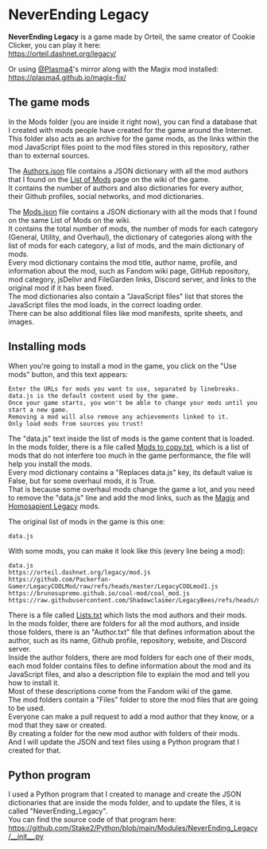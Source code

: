 # NeverEnding Legacy

**NeverEnding Legacy** is a game made by Orteil, the same creator of Cookie Clicker, you can play it here:<br>
https://orteil.dashnet.org/legacy/

Or using [@Plasma4](https://github.com/plasma4)'s mirror along with the Magix mod installed:<br>
https://plasma4.github.io/magix-fix/

## The game mods
In the Mods folder (you are inside it right now), you can find a database that I created with mods people have created for the game around the Internet.<br>
This folder also acts as an archive for the game mods, as the links within the mod JavaScript files point to the mod files stored in this repository, rather than to external sources.

The [Authors.json](https://github.com/Stake2/NeverEnding_Legacy/blob/main/Mods/Authors.json) file contains a JSON dictionary with all the mod authors that I found on the [List of Mods](https://legacygame.fandom.com/wiki/List_of_Mods) page on the wiki of the game.<br>
It contains the number of authors and also dictionaries for every author, their Github profiles, social networks, and mod dictionaries.<br>

The [Mods.json](https://github.com/Stake2/NeverEnding_Legacy/blob/main/Mods/Mods.json) file contains a JSON dictionary with all the mods that I found on the same List of Mods on the wiki.<br>
It contains the total number of mods, the number of mods for each category (General, Utility, and Overhaul), the dictionary of categories along with the list of mods for each category, a list of mods, and the main dictionary of mods.<br>
Every mod dictionary contains the mod title, author name, profile, and information about the mod, such as Fandom wiki page, GitHub repository, mod category, jsDelivr and FileGarden links, Discord server, and links to the original mod if it has been fixed.<br>
The mod dictionaries also contain a "JavaScript files" list that stores the JavaScript files the mod loads, in the correct loading order.<br>
There can be also additional files like mod manifests, sprite sheets, and images.<br>

## Installing mods
When you're going to install a mod in the game, you click on the "Use mods" button, and this text appears:
```
Enter the URLs for mods you want to use, separated by linebreaks.
data.js is the default content used by the game.
Once your game starts, you won't be able to change your mods until you start a new game.
Removing a mod will also remove any achievements linked to it.
Only load mods from sources you trust!
```
The "data.js" text inside the list of mods is the game content that is loaded.<br>
In the mods folder, there is a file called [Mods to copy.txt](https://github.com/Stake2/NeverEnding_Legacy/blob/main/Mods/Mods%20to%20copy.txt), which is a list of mods that do not interfere too much in the game performance, the file will help you install the mods.<br>
Every mod dictionary contains a "Replaces data.js" key, its default value is False, but for some overhaul mods, it is True.<br>
That is because some overhaul mods change the game a lot, and you need to remove the "data.js" line and add the mod links, such as the [Magix](https://github.com/Stake2/NeverEnding_Legacy/tree/main/Mods/PelletsstarPL/Magix/) and [Homosapient Legacy](https://github.com/Stake2/NeverEnding_Legacy/tree/main/Mods/Chenxing61/Homosapient%20Legacy/) mods.

The original list of mods in the game is this one:
```
data.js
```

With some mods, you can make it look like this (every line being a mod):
```
data.js
https://orteil.dashnet.org/legacy/mod.js
https://github.com/Packerfan-Gamer/LegacyCOOLMod/raw/refs/heads/master/LegacyCOOLmod1.js
https://brunosupremo.github.io/coal-mod/coal_mod.js
https://raw.githubusercontent.com/Shadowclaimer/LegacyBees/refs/heads/master/modBees.js
```

There is a file called [Lists.txt](https://github.com/Stake2/NeverEnding_Legacy/blob/main/Mods/Lists.txt) which lists the mod authors and their mods.<br>
In the mods folder, there are folders for all the mod authors, and inside those folders, there is an "Author.txt" file that defines information about the author, such as its name, Github profile, repository, website, and Discord server.<br>
Inside the author folders, there are mod folders for each one of their mods, each mod folder contains files to define information about the mod and its JavaScript files, and also a description file to explain the mod and tell you how to install it.<br>
Most of these descriptions come from the Fandom wiki of the game.<br>
The mod folders contain a "Files" folder to store the mod files that are going to be used.<br>
Everyone can make a pull request to add a mod author that they know, or a mod that they saw or created.<br>
By creating a folder for the new mod author with folders of their mods.<br>
And I will update the JSON and text files using a Python program that I created for that.

## Python program
I used a Python program that I created to manage and create the JSON dictionaries that are inside the mods folder, and to update the files, it is called "NeverEnding_Legacy".<br>
You can find the source code of that program here:<br>
https://github.com/Stake2/Python/blob/main/Modules/NeverEnding_Legacy/__init__.py